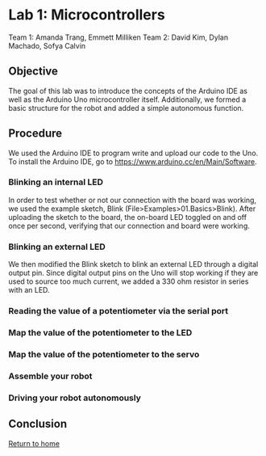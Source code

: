 # Lab 1: Microcontrollers
Team 1: Amanda Trang, Emmett Milliken
Team 2: David Kim, Dylan Machado, Sofya Calvin

## Objective 
The goal of this lab was to introduce the concepts of the Arduino IDE as well as the Arduino Uno microcontroller itself. Additionally, we formed a basic structure for the robot and added a simple autonomous function.

## Procedure
We used the Arduino IDE to program write and upload our code to the Uno. To install the Arduino IDE, go to https://www.arduino.cc/en/Main/Software.

### Blinking an internal LED
In order to test whether or not our connection with the board was working, we used the example sketch, Blink (File>Examples>01.Basics>Blink). After uploading the sketch to the board, the on-board LED toggled on and off once per second, verifying that our connection and board were working. 

### Blinking an external LED
We then modified the Blink sketch to blink an external LED through a digital output pin. Since digital output pins on the Uno will stop working if they are used to source too much current, we added a 330 ohm resistor in series with an LED. 

### Reading the value of a potentiometer via the serial port

### Map the value of the potentiometer to the LED

### Map the value of the potentiometer to the servo

### Assemble your robot

### Driving your robot autonomously

## Conclusion

[Return to home](/docs/index.md)
